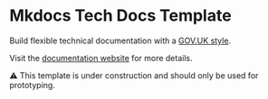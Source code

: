 # Mkdocs Tech Docs Template

Build flexible technical documentation with a [GOV.UK style](https://design-system.service.gov.uk/).

Visit the [documentation website](https://ministryofjustice.github.io/mkdocs-tech-docs-template/) for more details.

 ⚠️ This template is under construction and should only be used for prototyping.